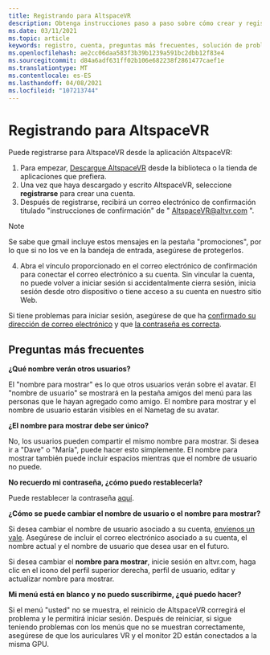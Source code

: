 ```yaml
---
title: Registrando para AltspaceVR
description: Obtenga instrucciones paso a paso sobre cómo crear y registrar una nueva cuenta de AltspaceVR y respuestas a las preguntas más frecuentes.
ms.date: 03/11/2021
ms.topic: article
keywords: registro, cuenta, preguntas más frecuentes, solución de problemas
ms.openlocfilehash: ae2cc06daa583f3b39b1239a591bc2dbb12f83e4
ms.sourcegitcommit: d84a6adf631ff02b106e682238f2861477caef1e
ms.translationtype: MT
ms.contentlocale: es-ES
ms.lasthandoff: 04/08/2021
ms.locfileid: "107213744"
---
```

# <a name="registering-for-altspacevr"></a>Registrando para AltspaceVR

Puede registrarse para AltspaceVR desde la aplicación AltspaceVR:

1. Para empezar, [Descargue AltspaceVR](https://altvr.com/getaltspacevr) desde la biblioteca o la tienda de aplicaciones que prefiera. 
2. Una vez que haya descargado y escrito AltspaceVR, seleccione **registrarse** para crear una cuenta.
3. Después de registrarse, recibirá un correo electrónico de confirmación titulado "instrucciones de confirmación" de " AltspaceVR@altvr.com ". 

> [!NOTE]
> Se sabe que gmail incluye estos mensajes en la pestaña "promociones", por lo que si no los ve en la bandeja de entrada, asegúrese de protegerlos.

4. Abra el vínculo proporcionado en el correo electrónico de confirmación para conectar el correo electrónico a su cuenta. Sin vincular la cuenta, no puede volver a iniciar sesión si accidentalmente cierra sesión, inicia sesión desde otro dispositivo o tiene acceso a su cuenta en nuestro sitio Web.

Si tiene problemas para iniciar sesión, asegúrese de que ha [confirmado su dirección de correo electrónico](https://account.altvr.com/users/confirmation/new) y que [la contraseña es correcta](https://account.altvr.com/users/password/new).

## <a name="commonly-asked-questions"></a>Preguntas más frecuentes

**¿Qué nombre verán otros usuarios?**

El "nombre para mostrar" es lo que otros usuarios verán sobre el avatar. El "nombre de usuario" se mostrará en la pestaña amigos del menú para las personas que le hayan agregado como amigo. El nombre para mostrar y el nombre de usuario estarán visibles en el Nametag de su avatar.

**¿El nombre para mostrar debe ser único?**
 
No, los usuarios pueden compartir el mismo nombre para mostrar. Si desea ir a "Dave" o "María", puede hacer esto simplemente. El nombre para mostrar también puede incluir espacios mientras que el nombre de usuario no puede.

**No recuerdo mi contraseña, ¿cómo puedo restablecerla?**

Puede restablecer la contraseña [aquí](https://account.altvr.com/users/password/new).

**¿Cómo se puede cambiar el nombre de usuario o el nombre para mostrar?**

Si desea cambiar el nombre de usuario asociado a su cuenta, [envíenos un vale](https://help.altvr.com/hc/requests/new). Asegúrese de incluir el correo electrónico asociado a su cuenta, el nombre actual y el nombre de usuario que desea usar en el futuro.

Si desea cambiar el **nombre para mostrar**, inicie sesión en altvr.com, haga clic en el icono del perfil superior derecha, perfil de usuario, editar y actualizar nombre para mostrar.

**Mi menú está en blanco y no puedo suscribirme, ¿qué puedo hacer?**

Si el menú "usted" no se muestra, el reinicio de AltspaceVR corregirá el problema y le permitirá iniciar sesión. Después de reiniciar, si sigue teniendo problemas con los menús que no se muestran correctamente, asegúrese de que los auriculares VR y el monitor 2D están conectados a la misma GPU.